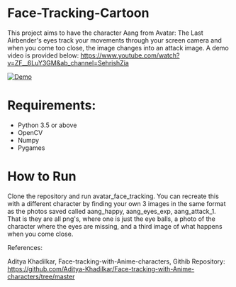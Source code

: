 # Face-Tracking-Cartoon
This project aims to have the character Aang from Avatar: The Last Airbender's eyes track your movements through your screen camera and when you come too close, the image changes into an attack image. A demo video is provided below: https://www.youtube.com/watch?v=ZF__6LuY3GM&ab_channel=SehrishZia

[![Demo](https://img.youtube.com/vi/ZF__6LuY3GM/0.jpg)](https://www.youtube.com/watch?v=ZF__6LuY3GM&ab_channel=SehrishZia)


# Requirements:

- Python 3.5 or above
- OpenCV
- Numpy
- Pygames

# How to Run
Clone the repository and run avatar_face_tracking. You can recreate this with a different character by finding your own 3 images in the same format as the photos saved called aang_happy, aang_eyes_exp, aang_attack_1. That is they are all png's, where one is just the eye balls, a photo of the character where the eyes are missing, and a third image of what happens when you come close.

References:

Aditya Khadilkar, Face-tracking-with-Anime-characters, Githib Repository: https://github.com/Aditya-Khadilkar/Face-tracking-with-Anime-characters/tree/master

